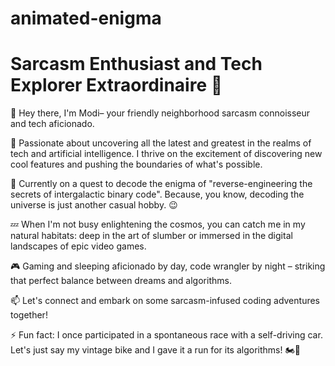 # animated-enigma
# Sarcasm Enthusiast and Tech Explorer Extraordinaire 🚀

👋 Hey there, I'm Modi– your friendly neighborhood sarcasm connoisseur and tech aficionado.

🤖 Passionate about uncovering all the latest and greatest in the realms of tech and artificial intelligence. I thrive on the excitement of discovering new cool features and pushing the boundaries of what's possible.

🌌 Currently on a quest to decode the enigma of  "reverse-engineering the secrets of intergalactic binary code". Because, you know, decoding the universe is just another casual hobby. 😉

💤 When I'm not busy enlightening the cosmos, you can catch me in my natural habitats: deep in the art of slumber or immersed in the digital landscapes of epic video games.

🎮 Gaming and sleeping aficionado by day, code wrangler by night – striking that perfect balance between dreams and algorithms.

📫 Let's connect and embark on some sarcasm-infused coding adventures together!

⚡ Fun fact: I once participated in a spontaneous race with a self-driving car. Let's just say my vintage bike and I gave it a run for its algorithms! 🏍️🤖
 
